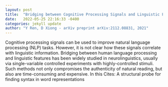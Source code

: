 ```yaml
---
layout: post
title:  "Bridging between Cognitive Processing Signals and Linguistic Features via a Unified Attentional Network"
date:   2022-05-25 22:16:33 -0400
categories: jekyll update
author: "Y Ren, D Xiong - arXiv preprint arXiv:2112.08831, 2021"
---
```

Cognitive processing signals can be used to improve natural language processing (NLP) tasks. However, it is not clear how these signals correlate with linguistic information. Bridging between human language processing and linguistic features has been widely studied in neurolinguistics, usually via single-variable controlled experiments with highly-controlled stimuli. Such methods not only compromises the authenticity of natural reading, but also are time-consuming and expensive. In this  Cites: A structural probe for finding syntax in word representations